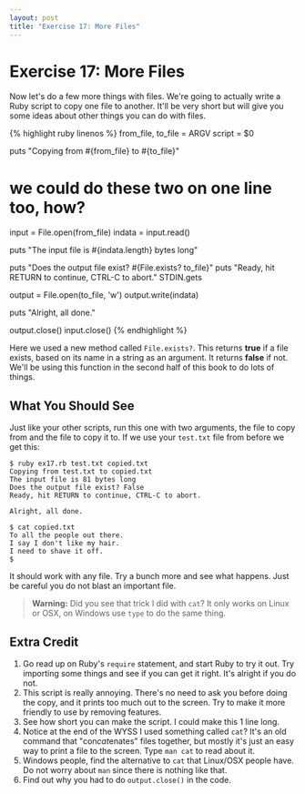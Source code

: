 ```yaml
---
layout: post
title: "Exercise 17: More Files"
---
```

# Exercise 17: More Files
Now let's do a few more things with files. We're going to actually write a Ruby script to copy one file to another. It'll be very short but will give you some ideas about other things you can do with files.

{% highlight ruby linenos %}
from_file, to_file = ARGV 
script = $0

puts "Copying from #{from_file} to #{to_file}"

# we could do these two on one line too, how?
input = File.open(from_file)
indata = input.read()

puts "The input file is #{indata.length} bytes long"

puts "Does the output file exist? #{File.exists? to_file}"
puts "Ready, hit RETURN to continue, CTRL-C to abort."
STDIN.gets

output = File.open(to_file, 'w')
output.write(indata)

puts "Alright, all done."

output.close()
input.close()
{% endhighlight %}

Here we used a new method called `File.exists?`.  This returns **true** if a file exists, based on its name in a string as an argument. It returns **false** if not. We'll be using this function in the second half of this book to do lots of things.

## What You Should See
Just like your other scripts, run this one with two arguments, the file to copy from and the file to copy it to. If we use your `test.txt` file from before we get this:

    $ ruby ex17.rb test.txt copied.txt
    Copying from test.txt to copied.txt
    The input file is 81 bytes long
    Does the output file exist? False
    Ready, hit RETURN to continue, CTRL-C to abort.
    
    Alright, all done.
    
    $ cat copied.txt
    To all the people out there.
    I say I don't like my hair.
    I need to shave it off.
    $

It should work with any file. Try a bunch more and see what happens. Just be careful you do not blast an important file.

> **Warning:** Did you see that trick I did with `cat`? It only works on Linux or OSX, on Windows use `type` to do the same thing.

## Extra Credit
1. Go read up on Ruby's `require` statement, and start Ruby to try it out. Try importing some things and see if you can get it right. It's alright if you do not.
2. This script is really annoying. There's no need to ask you before doing the copy, and it prints too much out to the screen. Try to make it more friendly to use by removing features.
3. See how short you can make the script. I could make this 1 line long.
4. Notice at the end of the WYSS I used something called `cat`? It's an old command that "con*cat*enates" files together, but mostly it's just an easy way to print a file to the screen. Type `man cat` to read about it.
5. Windows people, find the alternative to `cat` that Linux/OSX people have. Do not worry about `man` since there is nothing like that.
6. Find out why you had to do `output.close()` in the code.
